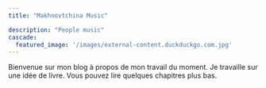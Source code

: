 ```yaml
---
title: "Makhnovtchina Music"

description: "People music"
cascade:
  featured_image: '/images/external-content.duckduckgo.com.jpg'
---
```

Bienvenue sur mon blog à propos de mon travail du moment. Je travaille sur une idée de livre. Vous pouvez lire quelques chapitres plus bas.

